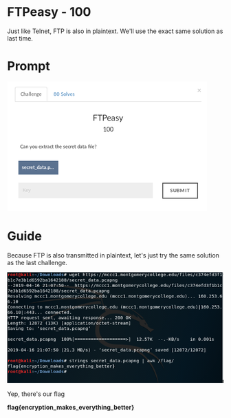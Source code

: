 # FTPeasy - 100
Just like Telnet, FTP is also in plaintext. We'll use the exact same solution as last time.

# Prompt

![alt text](https://github.com/Jhayes97/MCCC1-Walkthrough/blob/master/src/ftp1.PNG "FTP")


# Guide

Because FTP is also transmitted in plaintext, let's just try the same solution as the last challenge.

![alt text](https://github.com/Jhayes97/MCCC1-Walkthrough/blob/master/src/ftp2.PNG "FTP")

Yep, there's our flag

**flag{encryption_makes_everything_better}**
